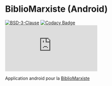 # BiblioMarxiste (Android)
[![BSD-3-Clause](https://img.shields.io/github/license/front-rouge/BiblioMarxiste-Android?style=for-the-badge)](https://github.com/front-rouge/BiblioMarxiste-Android/blob/master/LICENSE) [![Codacy Badge](https://img.shields.io/codacy/grade/31b2bf00f37e414baeb6d10a9bc20597?logo=codacy&style=for-the-badge)](https://www.codacy.com/app/front-rouge/BiblioMarxiste-Android?utm_source=github.com&amp;utm_medium=referral&amp;utm_content=front-rouge/BiblioMarxiste-Android&amp;utm_campaign=Badge_Grade) [![Matrix](https://img.shields.io/matrix/bibliomarxiste:matrix.org?style=for-the-badge)](https://matrix.to/#/#bibliomarxiste:matrix.org)

Application android pour la [BiblioMarxiste](http://bibliomarxiste.net/)
